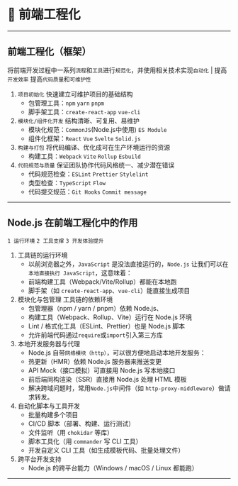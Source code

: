 # 🧰 前端工程化
---
## 前端工程化（框架）

将前端开发过程中一系列`流程`和`工具`进行`规范化`，并使用相关技术实现`自动化` | 提高`开发效率` 提高`代码质量`和`可维护性`

1. `项目初始化` 快速建立可维护项目的基础结构
    - 包管理工具：`npm` `yarn` `pnpm`
    - 脚手架工具：`create-react-app` `vue-cli`
2. `模块化/组件化开发` 结构清晰、可复用、易维护
    - 模块化规范：`CommonJS`(Node.js中使用) `ES Module`
    - 组件化框架：`React` `Vue` `Svelte` `Solid.js`
3. `构建与打包` 将代码编译、优化成可在生产环境运行的资源
    - 构建工具：`Webpack` `Vite` `Rollup` `Esbuild`
4. `代码规范与质量` 保证团队协作代码风格统一、减少潜在错误
    - 代码规范检查：`ESLint` `Prettier` `Stylelint`
    - 类型检查：`TypeScript` `Flow`
    - 代码提交规范：`Git Hooks` `Commit message`
---
## Node.js 在前端工程化中的作用
`1 运行环境` `2 工具支撑` `3 开发体验提升`
1. 工具链的运行环境
    - 以前浏览器之外，`JavaScript` 是没法直接运行的，`Node.js` 让我们可以在`本地直接执行 JavaScript`，这意味着：
    - 前端构建工具（Webpack/Vite/Rollup）都能在本地跑
    - 脚手架（如 `create-react-app`、`vue-cli`）能直接生成项目
2. 模块化与包管理 工具链的依赖环境
    - 包管理器（npm / yarn / pnpm）依赖 Node.js、
    - 构建工具（Webpack、Rollup、Vite）运行在 Node.js 环境
    - Lint / 格式化工具（ESLint、Prettier）也是 Node.js 脚本
    - 允许前端代码通过`require`或`import`引入第三方库
3. 本地开发服务器与代理
    - Node.js 自带`网络模块（http）`，可以很方便地启动本地开发服务：
    - 热更新（HMR）依赖 Node.js 服务器来推送变更
    - API Mock（接口模拟）可直接用 Node.js 写本地接口
    - 前后端同构渲染（SSR）直接用 Node.js 处理 HTML 模板
    - 解决跨域问题时，常用`Node.js`中间件（如 `http-proxy-middleware`）做请求转发。
4. 自动化脚本与工具开发
    - 批量构建多个项目
    - CI/CD 脚本（部署、构建、运行测试）
    - 文件监听（用 `chokidar` 等库）
    - 脚本工具化（用 `commander` 写 CLI 工具）
    - 开发自定义 CLI 工具（如生成模板代码、批量处理文件）
5. 跨平台开发支持
    - Node.js 的跨平台能力（Windows / macOS / Linux 都能跑）
---